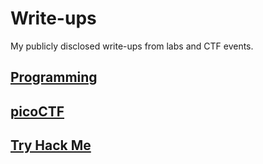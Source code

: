 # Write-ups
My publicly disclosed write-ups from labs and CTF events.

## [Programming](https://github.com/hermh4cks/Write-ups/tree/main/Programing-Examples)

## [picoCTF](https://github.com/hermh4cks/Write-ups/tree/main/picoCTF)

## [Try Hack Me](https://github.com/hermh4cks/Write-ups/tree/main/TryHackMe)


